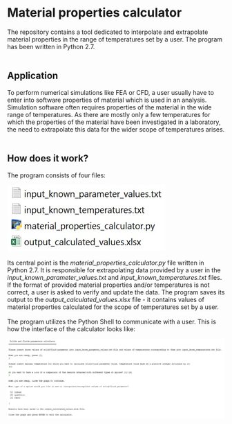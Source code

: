 # Material properties calculator
The repository contains a tool dedicated to interpolate and extrapolate material properties in the range of temperatures set by a user. The program has been written in Python 2.7.
<br><br>
## Application
To perform numerical simulations like FEA or CFD, a user usually have to enter into software properties of material which is used in an analysis. Simulation software often requires properties of the material in the wide range of temperatures. As there are mostly only a few temperatures for which the properties of the material have been investigated in a laboratory, the need to extrapolate this data for the wider scope of temperatures arises.
<br><br>
## How does it work?
The program consists of four files:

![Figure 1](https://github.com/MyProjectsMK/Material_properties_calculator/blob/master/README_figure1.jpg)

Its central point is the *material_properties_calculator.py* file written in Python 2.7. It is responsible for extrapolating data provided by a user in the *input_known_parameter_values.txt* and *input_known_temperatures.txt* files. If the format of provided material properties and/or temperatures is not correct, a user is asked to verify and update the data. The program saves its output to the *output_calculated_values.xlsx* file - it contains values of material properties calculated for the scope of temperatures set by a user.
<br><br>
The program utilizes the Python Shell to communicate with a user. This is how the interface of the calculator looks like:

![Figure 2](https://github.com/MyProjectsMK/Material_properties_calculator/blob/master/README_figure2.jpg)
